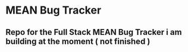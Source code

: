# MEAN Bug Tracker 

## Repo for the Full Stack MEAN Bug Tracker i am building at the moment ( not finished )
